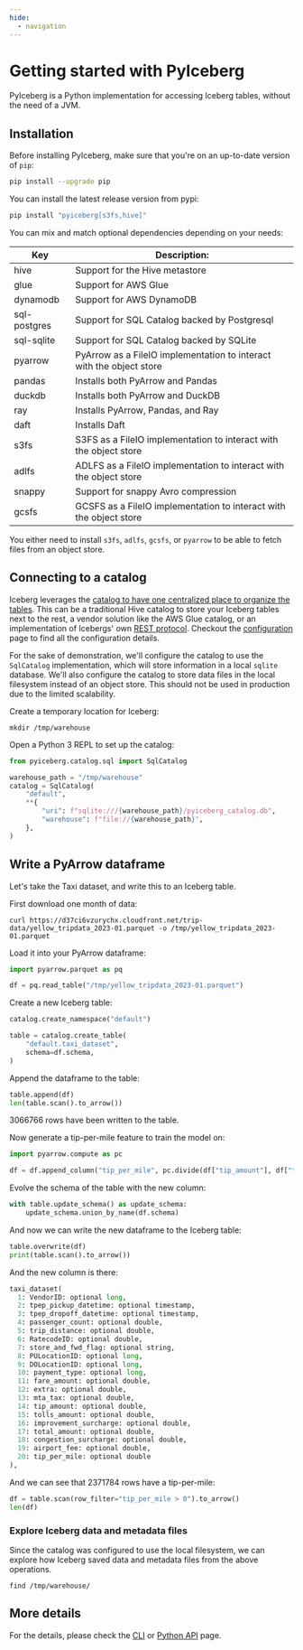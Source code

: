 ```yaml
---
hide:
  - navigation
---
```


<!--
 - Licensed to the Apache Software Foundation (ASF) under one or more
 - contributor license agreements.  See the NOTICE file distributed with
 - this work for additional information regarding copyright ownership.
 - The ASF licenses this file to You under the Apache License, Version 2.0
 - (the "License"); you may not use this file except in compliance with
 - the License.  You may obtain a copy of the License at
 -
 -   http://www.apache.org/licenses/LICENSE-2.0
 -
 - Unless required by applicable law or agreed to in writing, software
 - distributed under the License is distributed on an "AS IS" BASIS,
 - WITHOUT WARRANTIES OR CONDITIONS OF ANY KIND, either express or implied.
 - See the License for the specific language governing permissions and
 - limitations under the License.
 -->

# Getting started with PyIceberg

PyIceberg is a Python implementation for accessing Iceberg tables, without the need of a JVM.

## Installation

Before installing PyIceberg, make sure that you're on an up-to-date version of `pip`:

```sh
pip install --upgrade pip
```

You can install the latest release version from pypi:

```sh
pip install "pyiceberg[s3fs,hive]"
```

You can mix and match optional dependencies depending on your needs:

| Key          | Description:                                                         |
| ------------ | -------------------------------------------------------------------- |
| hive         | Support for the Hive metastore                                       |
| glue         | Support for AWS Glue                                                 |
| dynamodb     | Support for AWS DynamoDB                                             |
| sql-postgres | Support for SQL Catalog backed by Postgresql                         |
| sql-sqlite   | Support for SQL Catalog backed by SQLite                             |
| pyarrow      | PyArrow as a FileIO implementation to interact with the object store |
| pandas       | Installs both PyArrow and Pandas                                     |
| duckdb       | Installs both PyArrow and DuckDB                                     |
| ray          | Installs PyArrow, Pandas, and Ray                                    |
| daft         | Installs Daft                                                        |
| s3fs         | S3FS as a FileIO implementation to interact with the object store    |
| adlfs        | ADLFS as a FileIO implementation to interact with the object store   |
| snappy       | Support for snappy Avro compression                                  |
| gcsfs        | GCSFS as a FileIO implementation to interact with the object store   |

You either need to install `s3fs`, `adlfs`, `gcsfs`, or `pyarrow` to be able to fetch files from an object store.

## Connecting to a catalog

Iceberg leverages the [catalog to have one centralized place to organize the tables](https://iceberg.apache.org/concepts/catalog/). This can be a traditional Hive catalog to store your Iceberg tables next to the rest, a vendor solution like the AWS Glue catalog, or an implementation of Icebergs' own [REST protocol](https://github.com/apache/iceberg/tree/main/open-api). Checkout the [configuration](configuration.md) page to find all the configuration details.

For the sake of demonstration, we'll configure the catalog to use the `SqlCatalog` implementation, which will store information in a local `sqlite` database. We'll also configure the catalog to store data files in the local filesystem instead of an object store. This should not be used in production due to the limited scalability.

Create a temporary location for Iceberg:

```shell
mkdir /tmp/warehouse
```

Open a Python 3 REPL to set up the catalog:

```python
from pyiceberg.catalog.sql import SqlCatalog

warehouse_path = "/tmp/warehouse"
catalog = SqlCatalog(
    "default",
    **{
        "uri": f"sqlite:///{warehouse_path}/pyiceberg_catalog.db",
        "warehouse": f"file://{warehouse_path}",
    },
)
```

## Write a PyArrow dataframe

Let's take the Taxi dataset, and write this to an Iceberg table.

First download one month of data:

```shell
curl https://d37ci6vzurychx.cloudfront.net/trip-data/yellow_tripdata_2023-01.parquet -o /tmp/yellow_tripdata_2023-01.parquet
```

Load it into your PyArrow dataframe:

```python
import pyarrow.parquet as pq

df = pq.read_table("/tmp/yellow_tripdata_2023-01.parquet")
```

Create a new Iceberg table:

```python
catalog.create_namespace("default")

table = catalog.create_table(
    "default.taxi_dataset",
    schema=df.schema,
)
```

Append the dataframe to the table:

```python
table.append(df)
len(table.scan().to_arrow())
```

3066766 rows have been written to the table.

Now generate a tip-per-mile feature to train the model on:

```python
import pyarrow.compute as pc

df = df.append_column("tip_per_mile", pc.divide(df["tip_amount"], df["trip_distance"]))
```

Evolve the schema of the table with the new column:

```python
with table.update_schema() as update_schema:
    update_schema.union_by_name(df.schema)
```

And now we can write the new dataframe to the Iceberg table:

```python
table.overwrite(df)
print(table.scan().to_arrow())
```

And the new column is there:

```python
taxi_dataset(
  1: VendorID: optional long,
  2: tpep_pickup_datetime: optional timestamp,
  3: tpep_dropoff_datetime: optional timestamp,
  4: passenger_count: optional double,
  5: trip_distance: optional double,
  6: RatecodeID: optional double,
  7: store_and_fwd_flag: optional string,
  8: PULocationID: optional long,
  9: DOLocationID: optional long,
  10: payment_type: optional long,
  11: fare_amount: optional double,
  12: extra: optional double,
  13: mta_tax: optional double,
  14: tip_amount: optional double,
  15: tolls_amount: optional double,
  16: improvement_surcharge: optional double,
  17: total_amount: optional double,
  18: congestion_surcharge: optional double,
  19: airport_fee: optional double,
  20: tip_per_mile: optional double
),
```

And we can see that 2371784 rows have a tip-per-mile:

```python
df = table.scan(row_filter="tip_per_mile > 0").to_arrow()
len(df)
```

### Explore Iceberg data and metadata files

Since the catalog was configured to use the local filesystem, we can explore how Iceberg saved data and metadata files from the above operations.

```shell
find /tmp/warehouse/
```

## More details

For the details, please check the [CLI](cli.md) or [Python API](api.md) page.
